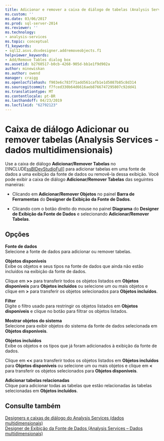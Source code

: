 ```yaml
---
title: Adicionar e remover a caixa de diálogo de tabelas (Analysis Services - dados multidimensionais) | Microsoft Docs
ms.custom: ''
ms.date: 03/06/2017
ms.prod: sql-server-2014
ms.reviewer: ''
ms.technology:
- analysis-services
ms.topic: conceptual
f1_keywords:
- sql12.asvs.dsvdesigner.addremoveobjects.f1
helpviewer_keywords:
- Add/Remove Tables dialog box
ms.assetid: b2760517-b0cb-4268-905d-bb1e1f9d902a
author: minewiskan
ms.author: owend
manager: craigg
ms.openlocfilehash: f903e6c783f71add561cafb1e1d5087b85c8d314
ms.sourcegitcommit: f7fced330b64d6616aeb8766747295807c92dd41
ms.translationtype: MT
ms.contentlocale: pt-BR
ms.lasthandoff: 04/23/2019
ms.locfileid: "62792123"
---
```

# <a name="add-remove-tables-dialog-box-analysis-services---multidimensional-data"></a>Caixa de diálogo Adicionar ou remover tabelas (Analysis Services - dados multidimensionais)
  Use a caixa de diálogo **Adicionar/Remover Tabelas** no [!INCLUDE[ssBIDevStudioFull](../../includes/ssbidevstudiofull-md.md)] para adicionar tabelas em uma fonte de dados a uma exibição da fonte de dados ou removê-la dessa exibição. Você pode exibir a caixa de diálogo **Adicionar/Remover Tabelas** das seguintes maneiras:  
  
-   Clicando em **Adicionar/Remover Objetos** no painel **Barra de Ferramentas** do **Designer de Exibição da Fonte de Dados**.  
  
-   Clicando com o botão direito do mouse no painel **Diagrama** do **Designer de Exibição da Fonte de Dados** e selecionando **Adicionar/Remover Tabelas**.  
  
## <a name="options"></a>Opções  
 **Fonte de dados**  
 Selecione a fonte de dados para adicionar ou remover tabelas.  
  
 **Objetos disponíveis**  
 Exibe os objetos e seus tipos na fonte de dados que ainda não estão incluídos na exibição da fonte de dados.  
  
 Clique em **>>** para transferir todos os objetos listados em **Objetos disponíveis** para **Objetos incluídos** ou selecione um ou mais objetos e clique em **>** para transferir os objetos selecionados para **Objetos incluídos**.  
  
 **Filter**  
 Digite o filtro usado para restringir os objetos listados em **Objetos disponíveis** e clique no botão para filtrar os objetos listados.  
  
 **Mostrar objetos do sistema**  
 Selecione para exibir objetos do sistema da fonte de dados selecionada em **Objetos disponíveis**.  
  
 **Objetos incluídos**  
 Exibe os objetos e os tipos que já foram adicionados à exibição da fonte de dados.  
  
 Clique em **<<** para transferir todos os objetos listados em **Objetos incluídos** para **Objetos disponíveis** ou selecione um ou mais objetos e clique em **<** para transferir os objetos selecionados para **Objetos disponíveis**.  
  
 **Adicionar tabelas relacionadas**  
 Clique para adicionar todas as tabelas que estão relacionadas às tabelas selecionadas em **Objetos incluídos**.  
  
## <a name="see-also"></a>Consulte também  
 [Designers e caixas de diálogo do Analysis Services &#40;dados multidimensionais&#41;](../analysis-services/analysis-services-designers-and-dialog-boxes-multidimensional-data.md)   
 [Designer de Exibição da Fonte de Dados &#40;Analysis Services – Dados multidimensionais&#41;](../analysis-services/data-source-view-designer-analysis-services-multidimensional-data.md)  
  
  
